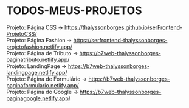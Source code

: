 # TODOS-MEUS-PROJETOS
Projeto: Página CSS -> https://thalyssonborges.github.io/serFrontend-ProjetoCSS/ <br>
Projeto: Página Fashion -> https://serfrontend-thalyssonborges-projetofashion.netlify.app/ <br>
Projeto: Página de Tributo -> https://b7web-thalyssonborges-paginatributo.netlify.app/ <br>
Projeto: LandingPage -> https://b7web-thalyssonborges-landingpage.netlify.app/ <br>
Projeto: Página de Formulário -> https://b7web-thalyssonborges-paginaformulario.netlify.app/ <br>
Projeto: Página do Google -> https://b7web-thalyssonborges-paginagoogle.netlify.app/ <br>
